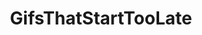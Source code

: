---
title: GifsThatStartTooLate
crosslinks:
- gifs
- sports
- livven
- aww
- Whatcouldgowrong
- WTF
---